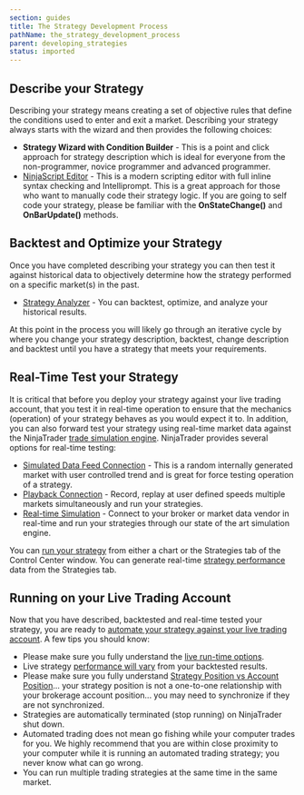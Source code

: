 ```yaml
---
section: guides
title: The Strategy Development Process
pathName: the_strategy_development_process
parent: developing_strategies
status: imported
---
```


## Describe your Strategy

Describing your strategy means creating a set of objective rules that define the conditions used to enter and exit a market. Describing your strategy always starts with the wizard and then provides the following choices:

* **Strategy Wizard with Condition Builder** - This is a point and click approach for strategy description which is ideal for everyone from the non-programmer, novice programmer and advanced programmer.
* [NinjaScript Editor](ninjascript_editor_overview) - This is a modern scripting editor with full inline syntax checking and Intelliprompt. This is a great approach for those who want to manually code their strategy logic. If you are going to self code your strategy, please be familiar with the **OnStateChange()** and **OnBarUpdate()** methods.

## Backtest and Optimize your Strategy

Once you have completed describing your strategy you can then test it against historical data to objectively determine how the strategy performed on a specific market(s) in the past.

* [Strategy Analyzer](strategy_analyzer) - You can backtest, optimize, and analyze your historical results.

At this point in the process you will likely go through an iterative cycle by where you change your strategy description, backtest, change description and backtest until you have a strategy that meets your requirements.

## Real-Time Test your Strategy

It is critical that before you deploy your strategy against your live trading account, that you test it in real-time operation to ensure that the mechanics (operation) of your strategy behaves as you would expect it to. In addition, you can also forward test your strategy using real-time market data against the NinjaTrader [trade simulation engine](simulation). NinjaTrader provides several options for real-time testing:

* [Simulated Data Feed Connection](simulated_data_feed_connection) - This is a random internally generated market with user controlled trend and is great for force testing operation of a strategy.
* [Playback Connection](playback_connection) - Record, replay at user defined speeds multiple markets simultaneously and run your strategies.
* [Real-time Simulation](simulation) - Connect to your broker or market data vendor in real-time and run your strategies through our state of the art simulation engine.

You can [run your strategy](running_ninjascript_strategies) from either a chart or the Strategies tab of the Control Center window. You can generate real-time [strategy performance](strategies_tab2) data from the Strategies tab.

## Running on your Live Trading Account

Now that you have described, backtested and real-time tested your strategy, you are ready to [automate your strategy against your live trading account](running_ninjascript_strategies). A few tips you should know:

* Please make sure you fully understand the [live run-time options](strategies_tab2).
* Live strategy [performance will vary](discrepancies_real-time_vs_bac) from your backtested results.
* Please make sure you fully understand [Strategy Position vs Account Position](strategy_position_vs_account_p)... your strategy position is not a one-to-one relationship with your brokerage account position... you may need to synchronize if they are not synchronized.
* Strategies are automatically terminated (stop running) on NinjaTrader shut down.
* Automated trading does not mean go fishing while your computer trades for you. We highly recommend that you are within close proximity to your computer while it is running an automated trading strategy; you never know what can go wrong.
* You can run multiple trading strategies at the same time in the same market.

```
